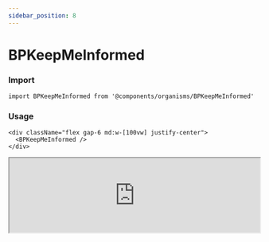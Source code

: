 ```yaml
---
sidebar_position: 8 
---
```


#  BPKeepMeInformed

### Import

```tsx
import BPKeepMeInformed from '@components/organisms/BPKeepMeInformed'
```

### Usage 

```tsx
<div className="flex gap-6 md:w-[100vw] justify-center">
  <BPKeepMeInformed />
</div>
```

<iframe width="100%" heigh="500px" src="https://ui-kit.blue-panda.dev/iframe.html?args=&id=organisms-bpkeepmeinformed--basic&viewMode=story" />



Check more colors, statuses and styles at: 
<img src={'/img/sb.png'} style={{width: '15px'}} />

https://ui-kit.blue-panda.dev/?path=/story/organisms-bpkeepmeinformed--basic